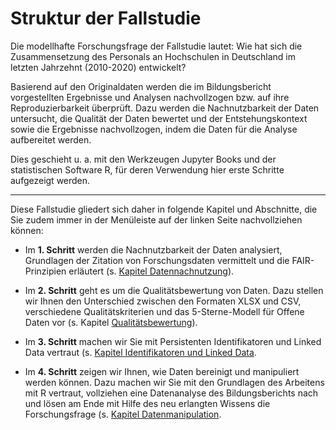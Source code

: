 # Struktur der Fallstudie


Die modellhafte Forschungsfrage der Fallstudie lautet: Wie hat sich die Zusammensetzung des Personals an Hochschulen in Deutschland im letzten Jahrzehnt (2010-2020) entwickelt?

Basierend auf den Originaldaten werden die im Bildungsbericht vorgestellten Ergebnisse und Analysen nachvollzogen bzw. auf ihre Reproduzierbarkeit überprüft. Dazu werden die Nachnutzbarkeit der Daten untersucht, die Qualität der Daten bewertet und der Entstehungskontext sowie die Ergebnisse nachvollzogen, indem die Daten für die Analyse aufbereitet werden.

Dies geschieht u. a. mit den Werkzeugen Jupyter Books und der statistischen Software R, für deren Verwendung hier erste Schritte aufgezeigt werden.


---


Diese Fallstudie gliedert sich daher in folgende Kapitel und Abschnitte, die Sie zudem immer in der Menüleiste auf der linken Seite nachvollziehen können:

- Im **1. Schritt** werden die Nachnutzbarkeit der Daten analysiert, Grundlagen der Zitation von Forschungsdaten vermittelt und die FAIR-Prinzipien erläutert (s. [Kapitel Datennachnutzung](Datennachnutzung)).

- Im **2. Schritt** geht es um die Qualitätsbewertung von Daten. Dazu stellen wir Ihnen den Unterschied zwischen den Formaten XLSX und CSV, verschiedene Qualitätskriterien und das 5-Sterne-Modell für Offene Daten vor (s. Kapitel [Qualitätsbewertung](Qualitätsbewertung)).

- Im **3. Schritt** machen wir Sie mit Persistenten Identifikatoren und Linked Data vertraut (s. [Kapitel Identifikatoren und Linked Data](PID).

- Im **4. Schritt** zeigen wir Ihnen, wie Daten bereinigt und manipuliert werden können. Dazu machen wir Sie mit den Grundlagen des Arbeitens mit R vertraut, vollziehen eine Datenanalyse des Bildungsberichts nach und lösen am Ende mit Hilfe des neu erlangten Wissens die Forschungsfrage (s. [Kapitel Datenmanipulation](Datenmanipulation).  


